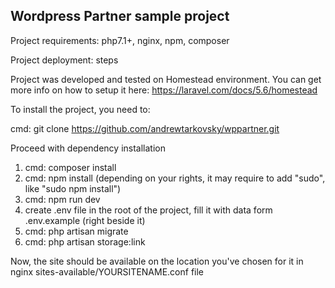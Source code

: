 ## Wordpress Partner sample project

Project requirements: php7.1+, nginx, npm, composer

Project deployment: steps

Project was developed and tested on Homestead environment. 
You can get more info on how to setup it here: https://laravel.com/docs/5.6/homestead

To install the project, you need to:

cmd: git clone https://github.com/andrewtarkovsky/wppartner.git

Proceed with dependency installation

1. cmd: composer install
2. cmd: npm install (depending on your rights, it may require to add "sudo", like "sudo npm install")
3. cmd: npm run dev
4. create .env file in the root of the project, fill it with data form .env.example (right beside it)
5. cmd: php artisan migrate
6. cmd: php artisan storage:link

Now, the site should be available on the location you've chosen for it in nginx sites-available/YOURSITENAME.conf file